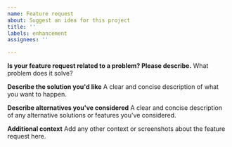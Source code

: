 ```yaml
---
name: Feature request
about: Suggest an idea for this project
title: ''
labels: enhancement
assignees: ''

---
```


**Is your feature request related to a problem? Please describe.**
What problem does it solve?

**Describe the solution you'd like**
A clear and concise description of what you want to happen.

**Describe alternatives you've considered**
A clear and concise description of any alternative solutions or features you've considered.

**Additional context**
Add any other context or screenshots about the feature request here.

